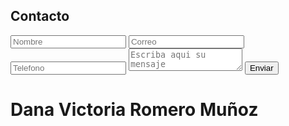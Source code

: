 <html></html><!DOCTYPE html>
<html lang="en">
<head>
    <meta charset="UTF-8">
    <meta name="viewport" content="width=device-width, initial-scale=1.0">
    <title>41 Romero Dana</title>
    <link rel="stylesheet" href="style.css">
</head>
<body>
    <form action="">
        <h2>Contacto</h2>
        <input type="text" name="Nombre" placeholder="Nombre">
        <input type="text" name="Correo" placeholder="Correo">
        <input type="text" name="Telefono" placeholder="Telefono">
      <textarea name="mensaje" placeholder="Escriba aqui su mensaje"></textarea>
       <input type="button" value="Enviar" id="boton">
   </form>
    <h1>Dana Victoria Romero Muñoz</h1>
</body>
</html>
